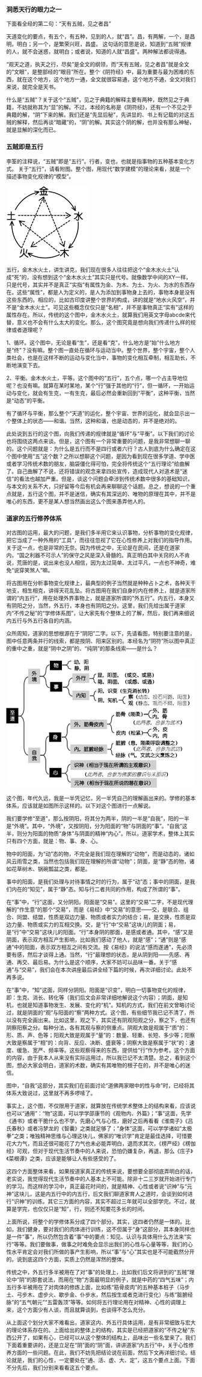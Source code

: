 
### 洞悉天行的眼力之一

   下面看全经的第二句：“天有五贼，见之者昌”

   天道变化的要点，有五个，有五种，见到的人，就“昌”。昌，有两解，一个，是昌明，明白；另一个，是繁荣兴旺，昌盛。
   这句话的意思是说，知道到“五贼”规律的人，就不会迷惑，就明白；或者说，知道的人就“昌盛”。两种解法都说得通。

   “观天之道，执天之行，尽矣”是全文的纲领，而“天有五贼，见之者昌”就是全文的“文眼”，是整部经的“眼目”所在。整个《阴符经》中，最为重要与最为困难的东西，就在这个地方，这个地方一通，全文就很容易通，这个地方不通，全文对我们来说，就完全是天书。

   什么是“五贼”？关于这个“五贼”，见之于典籍的解释主要有两种，既然见之于典籍，不妨就称其为“显”的解。不过，本经的名称是《阴符经》，还有一个不见之于典籍的解，“阴”下来的解。我们还是“先显后秘”，先讲显的、书上有记载的对这五贼的解释，然后再谈“暗藏”的，“阴”的解。其实这个阴的解，也并没有那么神秘，就是显解的深化而已。

### 五贼即是五行

   李筌的注释说，“五贼”即是“五行”。行者，变也，也就是指事物的五种基本变化方式。
   关于“五行”，请看附图。整个图，用现代“数学建模”的理论来看，就是一个描述事物变化规律的“模型”。

![五行配图](images/五行.png)

   五行，金木水火土，讲生讲克，我们现在很多人往往把这个“金木水火土”认成“死”的，没有想到这个“金木水火土”其实只是代号。就像数学中间的XY一样，只是代号，其实并不是真正“实指”有属性为金、为木、为土、为火、为水的东西存在。这些“属性”，都是人为定义的，是人为添加到事物身上去的，事物本身是没有这些东西的。相应的，比如古印度讲整个世界的构成，讲的就是“地水火风空”，并不是“金木水火土”。可见这些概念仅仅只是“名相”，并不是事物真正“实有”这样的属性存在。所以，传统的这个图中，金木水火土，就算我们用英文字母abcde来代替，意义也不会有什么太大的变化。那么，这个图究竟是想向我们传递什么样的规律或者道理呢？

   1、循环。这个图中，无论是看“生”，还是看“克”，什么地方是“始”什么地方是“终”？没有嘛。整个图一直处在循环与运动当中。整个世界，整个宇宙，整个人类社会，也是在这样不断的运动与变化当中，事物的变化相互牵制，相互助长，不断地演变下去。

   2、平衡。金木水火土，平等。这个图中的“五行”，五个点，哪一个占主导地位呢？也没有嘛。就算在某时某地，某个“行”强于其他的“行”，但一循环，一开始运动与变化，就会有生克，一有生克，最后必然会重新回到“平衡”，这种平衡，当然是“动态”的平衡。

   有了循环与平衡，那么整个“天道”的运化，整个宇宙、世界的运化，就会显示出一个整体上的状态——和谐。当然，这种和谐，也是动态的，并不是绝对的。

   此处说到五行的这个图，向我们传递的规律就是“循环”与“平衡”。以下我们的讨论也将围绕这两点来谈。但是，这个图有一个非常重要的问题，是我非常想聊一聊的。这个问题就是：为什么是五行而不是四行或者六行？古人到底为什么确定在这个图中使用“五”这个数？之所以想聊这个问题，是因为看到现在很多学道、学中医或者学习传统术数的朋友，脑袋僵化得可怕，完全将传统这个“五行理论”给曲解了。自己曲解了不说，还将错误的观念来拿四处宣传，造成现代人对道术是“迷信”的看法也越加严重。但是，谈这个问题会牵涉到传统术数中很多的基础知识，与本文的关系不大，只好留等今后有机会再来聊聊这个话题。总之，想说的一个重点就是，五行这个图，并不是迷信，确实有其深远的、唯物的原理在其中，并不是唯心的东西，更不是某人想当然画出这么个图来愚弄他人的。

### 道家的五行修养体系

   对古图的运用，最大的问题，是我们多半用它来认识事物，分析事物的变化规律，把它当成了一种外用的“工具”，而往往忽视了它在心性修养上对我们的指导作用。关于这一点，也是非常的无奈。因为传统之中，无论是在民间，还是在道家内，“国之利器不可示人”的保守之风是深入骨髓的。真正明白其中关窍的人不肯说，荒唐的是，说出来也没人相信，因为太过简单、太过平凡，一点也不神奇，难免“说穿笑煞人”嘛。

   将古图用在分析事物变化规律上，最典型的例子当然就是种种占卜之术，各种天干地支，相生相克，讲得天花乱坠。将古图用在我们自身的内在修养上，就是道家所谓的“内五行”，用在处理外界事物上，就是道家所谓的“外五行”。内五行，本身又有阴阳之分，当然，外五行，本身也有阴阳之分。这里，我们先给出属于道家内“不传之秘”的“学修体系图”，让大家先有个整体上的了解，然后，我们再来细说内五行与外五行各自的内涵。

   众所周知，道家的思想根源在于“阴阳”二字。以下，先请看图，特别要注意的是，图中任意两条并行的线索，都是按阴、阳来区别的。本经名为“阴符”所以图中真正的重中之重，就是“阴中之阴”的、“纯阴”的那条线索——是什么？

![至道配图](images/至道图.png)

   这个图，年代久远，我是一半凭记忆，另一半凭自己的理解画出来的。学修的基本体系，应该就是如图所示这样的。以下对这个图进行一点解说。

   我们要学修“至道”，那么按阴阳，将其分为两半，阴的一半是“自我”，阳的一半是“外境”。其中，“外境”，又按阴阳，分为阳面的“物”与阴面的“事”。“自我”这半，则分为阳面的物质“身体”与阴面的精神“内心”。所以，道家学术，整体上其实只有四个方面，就是：物、事、身、心。

   物中的阳面，为“动”态的物，不完全是我们现在理解的“动物”，而是动态的，诸如风云雨雪之类，当然也包括我们现在理解的所谓“动物”；阴面，是“静”态的物，诸如花草树木、锅碗瓢盆之类，都是。

   事中的阳面，是我们处理与对待事情之时的行为，属于“动”态；事中的阴面，是我们内在的“知见”，属于“静”态。知与行二者共同的作用，构成了所谓的“事”。

   在“事”中，“行”这面，又分阴阳。阳面是“交易”。这里的“交易”二字，不是现代理解的“作生意”的那个“交易”，而是《易经》中“交易”的意思——交，是联合、组合、同盟、结盟，性质是双边力量、物质或者实力的结合；易，是交换，性质是双边力量、物质或实力的互相交换。交，是“行”中“交易”这块儿的阴面；易，是“行”中“交易”这块儿的阳面。“行”本身阴的那面，是感或者通。其中，“感”又是阴面，表示双方相互产生影响，比如我们感动了他人，就是“感”；“通”则是“感通”中的阳面，表示双方相互之间有交流。按《易经》的说法“感而遂通”，先必须要有感，然后才谈得上通。当然，“行”最理想的状态，是从阴到阳——先感、再通、再交、最后易。为什么是这个顺序，大家不妨可以品味一番。关于“感通”与“交易”，我们会在本次讲座最后讲全经下篇的时候，再次详细讨论。此处不再多说。

   在“事”中，“知”这面，同样分阴阳。阳面是“识变”，明白一切事物变化的规律，即：生克、消长、转化等（我们后文会非常详细地解说这个内容）；阴面，是知机，也就是知道事物发生、发展、变化的“机”。知机的方式，我们在前文曾略讨论过，就是阴面的“观”与阳面的“察”两种方式。这个图，有些细节我已记不清了，所以没有完全画出来。比如这里，观之下，其实还有阴观阳观之分，察之下，也还有阴察阳察之分。每种分法，各有其观与察的侧重点。阴观大致是观属于“质”的：形、质、声、色等；阳观大致是观属于“量”的：数量、轻重、长短、多少等；阳察大致是察属于“相”的：向背、反应、决断、盛衰等；阴察大致是察属于“状”的：速度、缓急、宽严、频率等。这些观察得来的东西，提供给“行”作为参考。这个方面的内容，由于我本人从来没有实际运用过，所以我已记不太清楚。总之，看到这个图，想必大家会明白，道家的术数，确实有其唯物的根子在的，并不是唯心的迷信。

   图中，“自我”这部分，其实我们在前面讨论“道佛两家眼中的性与命”时，已经将其体系大致说过，这里就不再多啰嗦了。

   事实上，这个图，不仅限用于道家，就算放在传统学术整体上的结构来看，应该说也可以“通用”：“物”这面，可以学学邵康节的《观物内、外篇》；“事”这面，先学《通书》或者干脆什么也不学，先磨心气与心性，磨好之后再看看《淮南子》《吕氏春秋》或者冯梦龙的《智囊》之类就足够了；“身体”这面，可以学学诸如“太极拳”之类；唯独精神思维与心理这块儿，佛家的“唯识学”肯定是最佳选择，可惜要花大力气，而且还很可能花了力气也未必能弄明白，退而求其次，《楞严经》《楞伽经》可观，但对于现代生活节奏中的人来说，恐怕仍嫌复杂，再退，那么《庄子》《菜根谭》之类，应该是能够让人有些感受的了。

   这四个方面整体来看，如果按道家真正的传统来说，要想要全部彻底弄明白的话，老实说，我觉得现代生活节奏中的人基本上不可能。除非十二三岁就开始进行专门的学习。而这样的学习中，真正最花时间的，就是精神、心性或者说“识神”与“元神”这块儿，这是内五行中的内五行，后文我们聊道家育人之道时，会谈到如何进行“识神”的训练。其它三方面的内容，其实不超过三年就可以全部学完。不过，就算是学完，也仅仅只是“知”，行，则还不知要花多长的时间。

   上面所说，将整个的学修体系分成了四个部分。其实，这四者仍然是一体的。比如，我们健身，要对我们的肉体进行训练，这不但属于“身”这部分，其本身同样也是一件“事”，所以仍然包含着“事”中的要点：知见、认识与具体用什么方法来“实行”等等。我们要做事，做事之时难免会显示出我们的心性与心量等等，我们的心性水平肯定会对我们所做的事产生影响，所以“事”与“心”其实也是不可能截然分开的。说到底这四个方面，实质上仍然是浑然的整体。

   传统之中，外五行多半被用在了对“事”的处理上，比如我们后文将讲到的“五贼”理论中“阴”的那套说法，而用在“物”方面最明显的例子，就是中药的“四气五味”；内五行多半被用在了对肉体的修炼上面，比如练“筋骨皮肉”的五种基本桩子（马步土、弓步木、虚步火、歇步金、仆步水，然后按生或者克进行变化）与练“脏腑经脉”的“五气朝元”“五雷轰顶”等等。如何将五行理论用在对精神、心性的调理上来，这个方面少有人谈，而且就算谈到，也谈得不怎么充分。

   从上面这个划分大家不难看出，道家这内、外五行具体运用，是有非常细致与宏大的理论体系存在的。上面给出的整体上的结构，其实是已经把道家的“不传之秘”东西公开了，如果有心，已经可以从这个整体的结构上，品味出一些名堂来了。我们下面着重要讲的，还是立足在“阴”面的“阴”面，讲讲道家“内五行”中，关于心性修养方面的一些问题。在此，我们不妨先把结论说在前面，然后下文再详细讨论。结论就是，我们的心性，一定要处在“通、活、虚、大、定”，这五个要点上面。下面不分先后，我们分别来看看这五个要点。